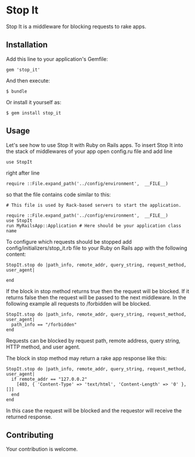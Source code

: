 # Stop It

Stop It is a middleware for blocking requests to rake apps.

## Installation

Add this line to your application's Gemfile:

    gem 'stop_it'

And then execute:

    $ bundle

Or install it yourself as:

    $ gem install stop_it

## Usage

Let's see how to use Stop It with Ruby on Rails apps. To insert Stop It into the stack of middlewares of your app open config.ru file and add line

    use StopIt

right after line

    require ::File.expand_path('../config/environment',  __FILE__)

so that the file contains code similar to this:

    # This file is used by Rack-based servers to start the application.

    require ::File.expand_path('../config/environment',  __FILE__)
    use StopIt
    run MyRailsApp::Application # Here should be your application class name

To configure which requests should be stopped add config/initializers/stop_it.rb file to your Ruby on Rails app with the following content:

    StopIt.stop do |path_info, remote_addr, query_string, request_method, user_agent|

    end

If the block in stop method returns true then the request will be blocked. If it returns false then the request will be passed to the next middleware. In the following example all requests to /forbidden will be blocked.

    StopIt.stop do |path_info, remote_addr, query_string, request_method, user_agent|
      path_info == "/forbidden"
    end

Requests can be blocked by request path, remote address, query string, HTTP method, and user agent.

The block in stop method may return a rake app response like this:

    StopIt.stop do |path_info, remote_addr, query_string, request_method, user_agent|
      if remote_addr == "127.0.0.2"
        [403, { 'Content-Type' => 'text/html', 'Content-Length' => '0' }, []]
      end
    end

In this case the request will be blocked and the requestor will receive the returned response.

## Contributing

Your contribution is welcome.
